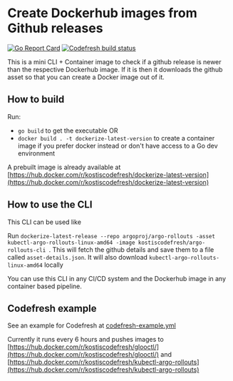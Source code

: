 # Create Dockerhub images from Github releases



[![Go Report Card](https://goreportcard.com/badge/github.com/kostis-codefresh/dockerize-latest-version)](https://goreportcard.com/report/github.com/kostis-codefresh/dockerize-latest-version)
[![Codefresh build status]( https://g.codefresh.io/api/badges/pipeline/kostis-codefresh/my-plugins%2Fdockerize-github-release?type=cf-1&key=eyJhbGciOiJIUzI1NiJ9.NWIwZmYzYmE1ODAzMWUwMDAxYjJlOGUw.dFYNhKzaLSj6l3LoOWe0DlGiuY0McdrmrgHWtWNC9WE)]( https://g.codefresh.io/pipelines/edit/new/builds?id=6026be2d0ec1b47e060d3980&pipeline=dockerize-github-release&projects=my-plugins&projectId=6026be05d65b217adde97a71)

This is a mini CLI + Container image to check if a github release is newer than the respective Dockerhub image.
If it is then it downloads the github asset so that you can create a Docker image out of it.

## How to build

Run:

 *  `go build` to get the executable OR
 *  `docker build . -t dockerize-latest-version` to create a container image if you prefer docker instead or don't have access to a Go dev environment

A prebuilt image is already available at [https://hub.docker.com/r/kostiscodefresh/dockerize-latest-version](https://hub.docker.com/r/kostiscodefresh/dockerize-latest-version)

## How to use the CLI

This CLI can be used like

Run `dockerize-latest-release --repo argoproj/argo-rollouts -asset kubectl-argo-rollouts-linux-amd64 -image kostiscodefresh/argo-rollouts-cli `. This will fetch the github details and save them to a file called `asset-details.json`. It will also download `kubectl-argo-rollouts-linux-amd64` locally

You can use this CLI in any CI/CD system and the Dockerhub image in any container based pipeline.

## Codefresh example

See an example for Codefresh at [codefresh-example.yml](codefresh-example.yml)

Currently it runs every 6 hours and pushes images to [https://hub.docker.com/r/kostiscodefresh/glooctl/](https://hub.docker.com/r/kostiscodefresh/glooctl/) and [https://hub.docker.com/r/kostiscodefresh/kubectl-argo-rollouts](https://hub.docker.com/r/kostiscodefresh/kubectl-argo-rollouts)
